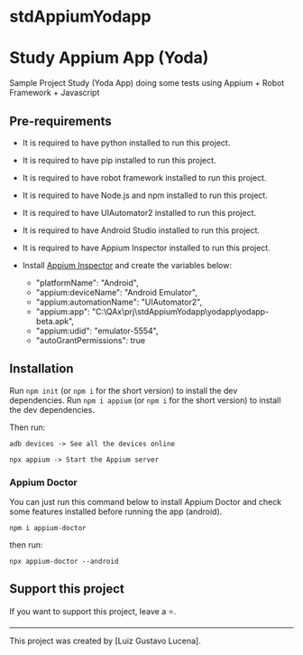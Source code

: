 # stdAppiumYodapp
 
# Study Appium App (Yoda)

Sample Project Study (Yoda App) doing some tests using Appium + Robot Framework + Javascript

## Pre-requirements

* It is required to have python installed to run this project.
* It is required to have pip installed to run this project.
* It is required to have robot framework installed to run this project.
* It is required to have Node.js and npm installed to run this project.
* It is required to have UIAutomator2 installed to run this project.
* It is required to have Android Studio installed to run this project.
* It is required to have Appium Inspector installed to run this project.

* Install [Appium Inspector](https://github.com/appium/appium-inspector) and create the variables below:
 
  * "platformName": "Android",
  * "appium:deviceName": "Android Emulator",
  * "appium:automationName": "UIAutomator2",
  * "appium:app": "C:\\QAx\\prj\\stdAppiumYodapp\\yodapp\\yodapp-beta.apk",
  * "appium:udid": "emulator-5554",
  * "autoGrantPermissions": true

## Installation

Run `npm init` (or `npm i` for the short version) to install the dev dependencies.
Run `npm i appium` (or `npm i` for the short version) to install the dev dependencies.

Then run:
```
adb devices -> See all the devices online
```
```
npx appium -> Start the Appium server
```

### Appium Doctor
You can just run this command below to install Appium Doctor and check some features installed before running the app (android).
```
npm i appium-doctor
```
then run:
```
npx appium-doctor --android
```
## Support this project

If you want to support this project, leave a ⭐.

___

This project was created by [Luiz Gustavo Lucena].
